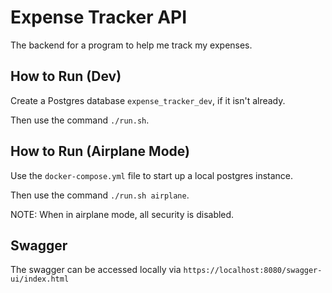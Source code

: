 # Expense Tracker API

The backend for a program to help me track my expenses.

## How to Run (Dev)

Create a Postgres database `expense_tracker_dev`, if it isn't already.

Then use the command `./run.sh`.

## How to Run (Airplane Mode)

Use the `docker-compose.yml` file to start up a local postgres instance.

Then use the command `./run.sh airplane`.

NOTE: When in airplane mode, all security is disabled.

## Swagger

The swagger can be accessed locally via `https://localhost:8080/swagger-ui/index.html`